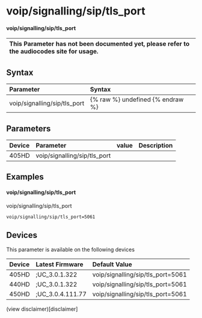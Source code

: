 ﻿---
description: voip/signalling/sip/tls_port
search:
    keywords: ['voip','signalling','sip','tls_port']
---

# voip/signalling/sip/tls_port

#### voip/signalling/sip/tls_port


| This Parameter has not been documented yet, please refer to the audiocodes site for usage.  |
| :--- |

## Syntax
| Parameter | Syntax |
| :--- | :--- |
|voip/signalling/sip/tls_port | {% raw %} undefined {% endraw %} |

## Parameters
|Device|Parameter|value|Description|
|:---|:---|:---|:---|
| 405HD | voip/signalling/sip/tls_port |  |  |

## Examples
#### voip/signalling/sip/tls_port

voip/signalling/sip/tls_port

```
voip/signalling/sip/tls_port=5061
```

## Devices
This parameter is available on the following devices

| Device | Latest Firmware | Default Value |
|:---|:---|:---|
| 405HD | ;UC_3.0.1.322 | voip/signalling/sip/tls_port=5061 
| 440HD | ;UC_3.0.1.322 | voip/signalling/sip/tls_port=5061 
| 450HD | ;UC_3.0.4.111.77 | voip/signalling/sip/tls_port=5061 

(view disclaimer)[disclaimer]
